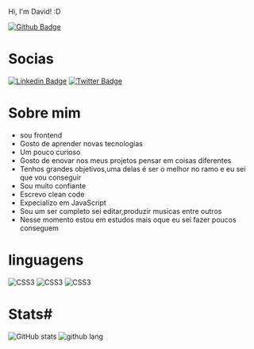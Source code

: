  Hi, I'm David! :D

[![Github Badge](https://img.shields.io/badge/-Github-000?style=flat-square&logo=Github&logoColor=white&link=https://github.com/DsK-David)](https://github.com/DsK-David)
# Socias #
[![Linkedin Badge](https://img.shields.io/badge/-LinkedIn-blue?style=flat-square&logo=Linkedin&logoColor=white&link=https://www.linkedin.com/in/dsk-david-048b1021a)](https://www.linkedin.com/in/dsk-david-048b1021a/)
[![Twitter Badge](https://img.shields.io/badge/-Twitter-1ca0f1?style=flat-square&labelColor=1ca0f1&logo=twitter&logoColor=white&link=https://twitter.com/DsKDavid13?s=09)](https://twitter.com/DsKDavid13?s=09)

# Sobre mim #
- sou frontend
- Gosto de aprender novas tecnologias
- Um pouco curioso
- Gosto de enovar nos meus projetos pensar em coisas diferentes
- Tenhos grandes objetivos,uma delas é ser o melhor no ramo e eu sei que vou conseguir
- Sou muito confiante
- Escrevo clean code
- Expecializo em JavaScript
- Sou um ser completo sei editar,produzir musicas entre outros
- Nesse momento estou em estudos mais oque eu sei fazer poucos conseguem
# linguagens #
![CSS3](https://img.shields.io/badge/html5-%234B275F.svg?logo=html5&logoColor=white)
![CSS3](https://img.shields.io/badge/js-%234B275F.svg?logo=js&logoColor=white)
![CSS3](https://img.shields.io/badge/css3-%231572B6.svg?logo=css3&logoColor=white)

# Stats#
![GitHub stats](https://github-readme-stats.vercel.app/api?username=DsK-David&show_icons=true&theme=radical)
![github lang](https://github-readme-stats.vercel.app/api/top-langs/?username=DsK-David&layout=compact&langs_count=16&theme=dracula)

